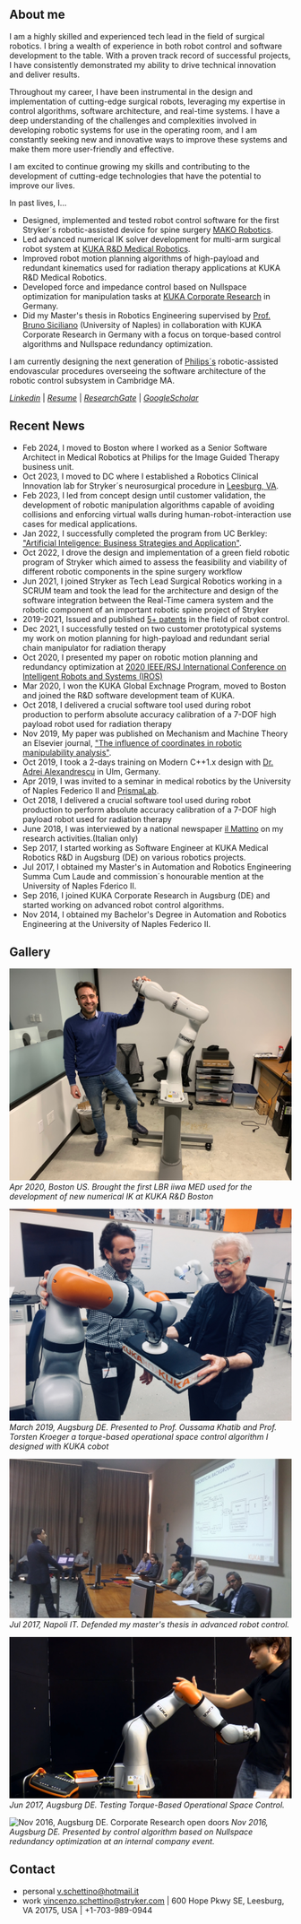 ## About me

<!---<img align="left" src="/images/me.png">&nbsp;&nbsp;&nbsp;&nbsp; --->
I am a highly skilled and experienced tech lead in the field of surgical robotics. I bring a wealth of experience in both robot control and software development to the table. With a proven track record of successful projects, I have consistently demonstrated my ability to drive technical innovation and deliver results.

Throughout my career, I have been instrumental in the design and implementation of cutting-edge surgical robots, leveraging my expertise in control algorithms, software architecture, and real-time systems. I have a deep understanding of the challenges and complexities involved in developing robotic systems for use in the operating room, and I am constantly seeking new and innovative ways to improve these systems and make them more user-friendly and effective.

I am excited to continue growing my skills and contributing to the development of cutting-edge technologies that have the potential to improve our lives.

In past lives, I…

* Designed, implemented and tested robot control software for the first Stryker´s robotic-assisted device for spine surgery [MAKO Robotics](https://www.stryker.com/us/en/joint-replacement/systems/Mako_SmartRobotics_Overview.html).
* Led advanced numerical IK solver development for multi-arm surgical robot system at [KUKA R&D Medical Robotics](https://www.kuka.com/en-de/industries/health-care/kuka-medical-robotics/sunrise_os-med).
* Improved robot motion planning algorithms of high-payload and redundant kinematics used for radiation therapy applications at KUKA R&D Medical Robotics.
* Developed force and impedance control based on Nullspace optimization for manipulation tasks at [KUKA Corporate Research](https://www.kuka.com/en-us/future-production/innovation-and-research) in Germany. 
* Did my Master's thesis in Robotics Engineering supervised by [Prof. Bruno Siciliano](https://scholar.google.com/citations?user=R1eV0ekAAAAJ&hl=it) (University of Naples) in collaboration with KUKA Corporate Research in Germany with a focus on torque-based control algorithms and Nullspace redundancy optimization.

I am currently designing the next generation of [Philips´s](https://www.usa.philips.com/healthcare/e/image-guided-therapy/vascular-care) robotic-assisted endovascular procedures overseeing the software architecture of the robotic control subsystem in Cambridge MA.

*[Linkedin](https://www.linkedin.com/in/vschettino)* |  *[Resume](/files/resumes/VSchettino_resume.pdf)* | *[ResearchGate](https://www.researchgate.net/profile/Vincenzo-Schettino-3)* | *[GoogleScholar](https://scholar.google.com/citations?user=hO41W-kAAAAJ&hl=en)*

## Recent News
* Feb 2024, I moved to Boston where I worked as a Senior Software Architect in Medical Robotics at Philips for the Image Guided Therapy business unit.
* Oct 2023, I moved to DC where I established a Robotics Clinical Innovation lab for Stryker´s neurosurgical procedure in [Leesburg, VA](https://careers.stryker.com/leesburg-virginia/).
* Feb 2023, I led from concept design until customer validation, the development of robotic manipulation algorithms capable of avoiding collisions and enforcing virtual walls during human-robot-interaction use cases for medical applications.
* Jan 2022, I successfully completed the program from UC Berkley: ["Artificial Inteligence: Business Strategies and Application"](https://em-executive.berkeley.edu/artificial-intelligence-business-strategies).
* Oct 2022, I drove the design and implementation of a green field robotic program of Stryker which aimed to assess the  feasibility and viability of different robotic components in the spine surgery workflow
* Jun 2021, I joined Stryker as Tech Lead Surgical Robotics working in a SCRUM team and took the lead for the architecture and design of the software integration between the Real-Time camera system and the robotic component of an important robotic spine project of Stryker
* 2019-2021, Issued and published  [5+ patents](https://worldwide.espacenet.com/patent/search?q=vincenzo%20schettino&queryLang=en%3Ade%3Afr) in the field of robot control.
* Dec 2021, I successfully tested on two customer prototypical systems my work on motion planning for high-payload and redundant serial chain manipulator for radiation therapy
* Oct 2020, I presented my paper on robotic motion planning and redundancy optimization at [2020 IEEE/RSJ International Conference on Intelligent Robots and Systems (IROS)](https://ieeexplore.ieee.org/abstract/document/9340690)
* Mar 2020, I won the KUKA Global Exchnage Program, moved to Boston and joined the R&D software development team of KUKA. 
* Oct 2018, I delivered a crucial software tool used during robot production to perform absolute accuracy calibration of a 7-DOF high payload robot used for radiation therapy
* Nov 2019, My paper was published on Mechanism and Machine Theory an Elsevier journal, ["The influence of coordinates in robotic manipulability analysis"](https://www.sciencedirect.com/science/article/pii/S0094114X19323286).
* Oct 2019, I took a 2-days training on Modern C++1.x design with [Dr. Adrei Alexandrescu](https://www.qa-systems.it/qa-academy/dr-andrei-alexandrescu/) in Ulm, Germany.
* Apr 2019, I was invited to a seminar in medical robotics by the University of Naples Federico II and [PrismaLab](https://www.facebook.com/prismalabunina/photos/a.1782155448736760/2313643615587938/?type=3).
* Oct 2018, I delivered a crucial software tool used during robot production to perform absolute accuracy calibration of a 7-DOF high payload robot used for radiation therapy
* June 2018, I was interviewed by a national newspaper [il Mattino](https://m.facebook.com/ilmattino.it/posts/10160525882990471/) on my research activities.(Italian only)
* Sep 2017, I started working as Software Engineer at KUKA Medical Robotics R&D in Augsburg (DE) on various robotics projects.
* Jul 2017, I obtained my Master's in Automation and Robotics Engineering Summa Cum Laude and commission´s honourable mention at the University of Naples Fderico II.
* Sep 2016, I joined KUKA Corporate Research in Augsburg (DE) and started working on advanced robot control algorithms.
* Nov 2014, I obtained my Bachelor's Degree in Automation and Robotics Engineering at the University of Naples Federico II.

## Gallery

![Apr 2020, Boston US. Setting-up the first LBR iiwa MED used for the development of new numerical IK](/images/lbrBoston.png)
*Apr 2020, Boston US. Brought the first LBR iiwa MED used for the development of new numerical IK at KUKA R&D Boston*

![March 2019](/images/oKhatib.jpg)
*March 2019, Augsburg DE. Presented to Prof. Oussama Khatib and Prof. Torsten Kroeger a torque-based operational space control algorithm I designed with KUKA cobot*

![Jul 2017, Napoli IT. MT defense](/images/discussion.jpg)
*Jul 2017, Napoli IT. Defended my master's thesis in advanced robot control.*

![Jun 2017, Augsburg DE. Testing Torque-Based Operational Space Control](/images/testingInteraction.png)
*Jun 2017, Augsburg DE. Testing Torque-Based Operational Space Control.*

![Nov 2016, Augsburg DE. Corporate Research open doors](/images/openHouse.png)
*Nov 2016, Augsburg DE. Presented by control algorithm based on Nullspace redundancy optimization at an internal company event.*

## Contact

* personal <v.schettino@hotmail.it>
* work <vincenzo.schettino@stryker.com> | 600 Hope Pkwy SE, Leesburg, VA 20175, USA | +1-703-989-0944
